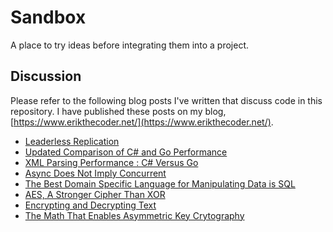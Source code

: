 # Sandbox
A place to try ideas before integrating them into a project.

## Discussion

Please refer to the following blog posts I've written that discuss code in this repository.  I have published these posts on my blog, [https://www.erikthecoder.net/](https://www.erikthecoder.net/).

- [Leaderless Replication](https://www.erikthecoder.net/2019/12/31/leaderless-replication/)
- [Updated Comparison of C# and Go Performance](https://www.erikthecoder.net/2019/08/17/updated-comparison-of-csharp-and-go-performance/)
- [XML Parsing Performance : C# Versus Go](https://www.erikthecoder.net/2019/08/02/xml-parsing-performance-csharp-versus-go/)
- [Async Does Not Imply Concurrent](https://www.erikthecoder.net/2019/03/30/async-does-not-imply-concurrent/)
- [The Best Domain Specific Language for Manipulating Data is SQL](https://www.erikthecoder.net/2019/02/27/the-best-domain-specific-language-for-manipulating-data-is-sql/)
- [AES, A Stronger Cipher Than XOR](https://www.erikthecoder.net/2019/02/23/aes-a-stronger-cipher-than-xor/)
- [Encrypting and Decrypting Text](https://www.erikthecoder.net/2019/02/20/encrypting-and-decrypting-text/)
- [The Math That Enables Asymmetric Key Crytography](https://www.erikthecoder.net/2019/02/16/the-math-that-enables-asymmetric-key-cryptography/)
